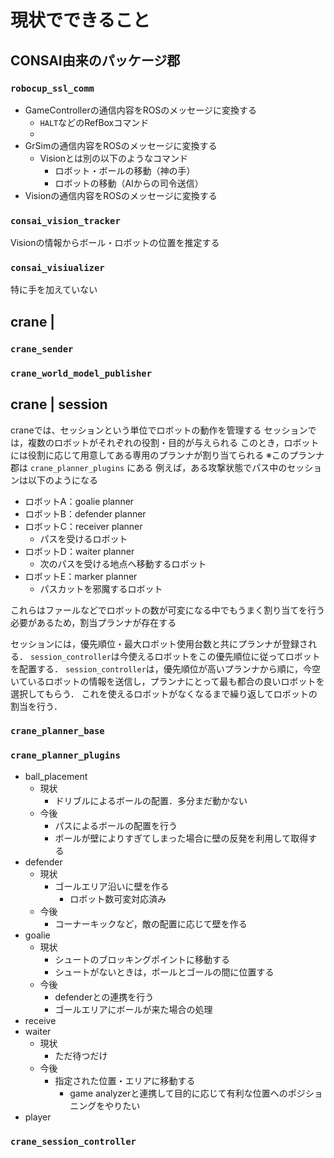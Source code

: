 # 現状でできること

## CONSAI由来のパッケージ郡
### `robocup_ssl_comm`
- GameControllerの通信内容をROSのメッセージに変換する
    - `HALT`などのRefBoxコマンド
    -
- GrSimの通信内容をROSのメッセージに変換する
    - Visionとは別の以下のようなコマンド
        - ロボット・ボールの移動（神の手）
        - ロボットの移動（AIからの司令送信）
- Visionの通信内容をROSのメッセージに変換する

### `consai_vision_tracker`

Visionの情報からボール・ロボットの位置を推定する

### `consai_visiualizer`
特に手を加えていない

## crane |

### `crane_sender`

### `crane_world_model_publisher`

## crane | session

craneでは、セッションという単位でロボットの動作を管理する
セッションでは，複数のロボットがそれぞれの役割・目的が与えられる
このとき，ロボットには役割に応じて用意してある専用のプランナが割り当てられる
※このプランナ郡は `crane_planner_plugins` にある
例えば，ある攻撃状態でパス中のセッションは以下のようになる
- ロボットA：goalie planner
- ロボットB：defender planner
- ロボットC：receiver planner
    - パスを受けるロボット
- ロボットD：waiter planner
    - 次のパスを受ける地点へ移動するロボット
- ロボットE：marker planner
    - パスカットを邪魔するロボット

これらはファールなどでロボットの数が可変になる中でもうまく割り当てを行う必要があるため，割当プランナが存在する

セッションには，優先順位・最大ロボット使用台数と共にプランナが登録される．
`session_controller`は今使えるロボットをこの優先順位に従ってロボットを配置する．
`session_controller`は，優先順位が高いプランナから順に，今空いているロボットの情報を送信し，プランナにとって最も都合の良いロボットを選択してもらう．
これを使えるロボットがなくなるまで繰り返してロボットの割当を行う．


### `crane_planner_base`

### `crane_planner_plugins`

- ball_placement
    - 現状
        - ドリブルによるボールの配置．多分まだ動かない
    - 今後
        - パスによるボールの配置を行う
        - ボールが壁によりすぎてしまった場合に壁の反発を利用して取得する
- defender
    - 現状
        - ゴールエリア沿いに壁を作る
            - ロボット数可変対応済み
    - 今後
        - コーナーキックなど，敵の配置に応じて壁を作る
- goalie
    - 現状
        - シュートのブロッキングポイントに移動する
        - シュートがないときは，ボールとゴールの間に位置する
    - 今後
        - defenderとの連携を行う
        - ゴールエリアにボールが来た場合の処理
- receive
- waiter
    - 現状
        - ただ待つだけ
    - 今後
        - 指定された位置・エリアに移動する
            - game analyzerと連携して目的に応じて有利な位置へのポジショニングをやりたい
- player

### `crane_session_controller`
